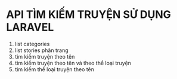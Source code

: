 # API TÌM KIẾM TRUYỆN SỬ DỤNG LARAVEL

1. list categories
2. list stories phân trang
3. tìm kiếm truyện theo tên
4. tìm kiếm truyện theo tên và theo thể loại truyện
5. tìm kiếm thể loại truyện theo tên